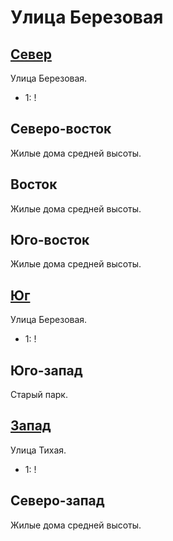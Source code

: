 # Улица Березовая

## [Север](./540075.md)

Улица Березовая.

* 1:    !

## Северо-восток

Жилые дома средней высоты.

## Восток

Жилые дома средней высоты.

## Юго-восток

Жилые дома средней высоты.

## [Юг](./540090.md)

Улица Березовая.

* 1:    !

## Юго-запад

Старый парк.

## [Запад](./530080.md)

Улица Тихая.

* 1:    !

## Северо-запад

Жилые дома средней высоты.
